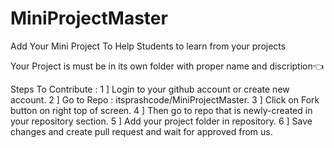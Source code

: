 
# MiniProjectMaster
Add Your Mini Project To Help Students to learn from your projects 

Your Project is must be in its own folder with proper name and discription👈


Steps To Contribute :
1 ] Login to your github account or create new account.
2 ] Go to Repo : itsprashcode/MiniProjectMaster.
3 ] Click on Fork button on right top of screen. 
4 ] Then go to repo that is newly-created in your repository section.
5 ] Add your project folder in repository.
6 ] Save changes and create pull request and wait for approved from us.
